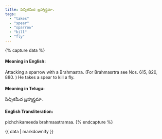 ```yaml
---
title: పిచ్చికమీద బ్రహ్మాస్త్రమా.
tags:
  - "takes"
  - "spear"
  - "sparrow"
  - "kill"
  - "fly"
---
```


{% capture data %}
#### Meaning in English:
Attacking a sparrow with a Brahmastra.
(For Brahmasrtra see Nos. 615, 820, 880. )
He takes a spear to kill a fly.

#### Meaning in Telugu:
పిచ్చికమీద బ్రహ్మాస్త్రమా.

#### English Transliteration:
pichchikameeda brahmaastramaa.
{% endcapture %}

<div class="notice">{{ data | markdownify }}</div>

